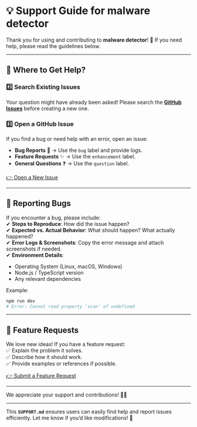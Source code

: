 

# **💡 Support Guide for malware detector**  

Thank you for using and contributing to **malware detector**! 🚀 If you need help, please read the guidelines below.  

---

## **📌 Where to Get Help?**  

### **2️⃣ Search Existing Issues**  
Your question might have already been asked! Please search the **[GitHub Issues](https://github.com/spyware-detector/issues)** before creating a new one.  

### **3️⃣ Open a GitHub Issue**  
If you find a bug or need help with an error, open an issue:  
- **Bug Reports** 🐞 → Use the `bug` label and provide logs.  
- **Feature Requests** ✨ → Use the `enhancement` label.  
- **General Questions** ❓ → Use the `question` label.  

[👉 Open a New Issue](https://github.com/your-repo/issues/new)  

---

## **🐞 Reporting Bugs**  
If you encounter a bug, please include:  
✔ **Steps to Reproduce**: How did the issue happen?  
✔ **Expected vs. Actual Behavior**: What should happen? What actually happened?  
✔ **Error Logs & Screenshots**: Copy the error message and attach screenshots if needed.  
✔ **Environment Details**:  
  - Operating System (Linux, macOS, Windows)  
  - Node.js / TypeScript version  
  - Any relevant dependencies  

Example:  
```sh
npm run dev
# Error: Cannot read property 'scan' of undefined
```  

---

## **📢 Feature Requests**  
We love new ideas! If you have a feature request:  
✅ Explain the problem it solves.  
✅ Describe how it should work.  
✅ Provide examples or references if possible.  

[👉 Submit a Feature Request](https://github.com/spyware-detector/issues/new?labels=enhancement)  

---

We appreciate your support and contributions! 🚀✨  

---

This **`SUPPORT.md`** ensures users can easily find help and report issues efficiently. Let me know if you’d like modifications! 🚀
